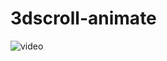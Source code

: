 # 3dscroll-animate
![video]([https://user-images.githubusercontent.com/6551176/216549194-a1cf4bc0-db5b-4773-aebc-7db5ce0d3459.png](https://media.giphy.com/media/v1.Y2lkPTc5MGI3NjExZjNjMTY5MjAyNWZhMzViNjY0NjU4NGU4NWYyZmU1YjI2ZGU2NDAwYSZlcD12MV9pbnRlcm5hbF9naWZzX2dpZklkJmN0PWc/4uadJRGyPybDC14Xv3/giphy.gif))



